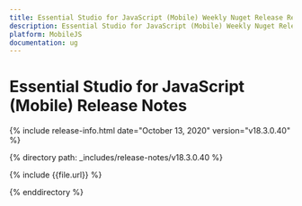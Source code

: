 ```yaml
---
title: Essential Studio for JavaScript (Mobile) Weekly Nuget Release Release Notes  
description: Essential Studio for JavaScript (Mobile) Weekly Nuget Release Release Notes  
platform: MobileJS
documentation: ug
---
```


# Essential Studio for JavaScript (Mobile)  Release Notes  

{% include release-info.html date="October 13, 2020"  version="v18.3.0.40" %} 


{% directory path: _includes/release-notes/v18.3.0.40 %}

{% include {{file.url}} %}

{% enddirectory %}